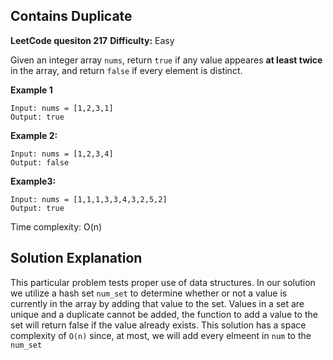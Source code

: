 ## Contains Duplicate

**LeetCode quesiton 217**
**Difficulty:** Easy

Given an integer array ```nums```, return ```true``` if any value appeares **at least twice** in the array, and return ```false``` if every element is distinct.

**Example 1**
```
Input: nums = [1,2,3,1]
Output: true
```
**Example 2:**
```
Input: nums = [1,2,3,4]
Output: false
```

**Example3:**
```
Input: nums = [1,1,1,3,3,4,3,2,5,2]
Output: true
```

Time complexity: O(n)

## Solution Explanation

This particular problem tests proper use of data structures. In our solution
we utilize a hash set ```num_set``` to determine whether or not a value is currently in the array by adding
that value to the set. Values in a set are unique and a duplicate cannot be added, the function
to add a value to the set will return false if the value already exists. This solution has a space
complexity of ```O(n)``` since, at most, we will add every elmeent in ```num``` to the ```num_set```
